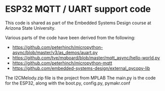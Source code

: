 # ESP32 MQTT / UART support code

This code is shared as part of the Embedded Systems Design course at Arizona State University.

Various parts of the code have been derived from the following:

* <https://github.com/peterhinch/micropython-async/blob/master/v3/as_demos/auart.py>
* <https://github.com/tve/mqboard/blob/master/mqtt_async/hello-world.py>
* <https://github.com/peterhinch/micropython-mqtt>
* <https://github.com/embedded-systems-design/external_pycopy-lib>

The I2CMelody.zip file is the project from MPLAB
The main.py is the code for the ESP32, along with the boot.py, config.py, pymakr.conf
